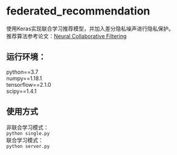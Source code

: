 # federated_recommendation
使用Keras实现联合学习推荐模型，并加入差分隐私噪声进行隐私保护。</br>
推荐算法参考论文：[Neural Collaborative Filtering](https://dl.acm.org/doi/10.1145/3038912.3052569)
## 运行环境：
  python==3.7</br>
  numpy==1.18.1</br>
  tensorflow==2.1.0</br>
  scipy==1.4.1
## 使用方式
  非联合学习模式：</br>
  ```python single.py```</br>
  联合学习模式：</br>
  ```python server.py```
